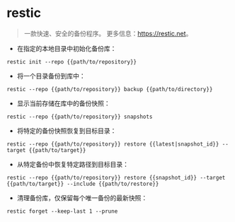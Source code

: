 # restic

> 一款快速、安全的备份程序。
> 更多信息：<https://restic.net>。

- 在指定的本地目录中初始化备份库：

`restic init --repo {{path/to/repository}}`

- 将一个目录备份到库中：

`restic --repo {{path/to/repository}} backup {{path/to/directory}}`

- 显示当前存储在库中的备份快照：

`restic --repo {{path/to/repository}} snapshots`

- 将特定的备份快照恢复到目标目录：

`restic --repo {{path/to/repository}} restore {{latest|snapshot_id}} --target {{path/to/target}}`

- 从特定备份中恢复特定路径到目标目录：

`restic --repo {{path/to/repository}} restore {{snapshot_id}} --target {{path/to/target}} --include {{path/to/restore}}`

- 清理备份库，仅保留每个唯一备份的最新快照：

`restic forget --keep-last 1 --prune`